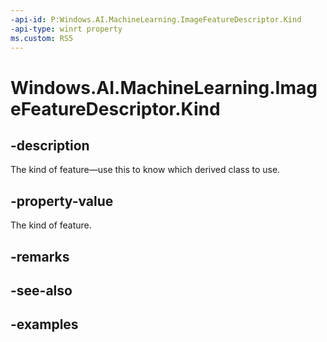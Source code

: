 ```yaml
---
-api-id: P:Windows.AI.MachineLearning.ImageFeatureDescriptor.Kind
-api-type: winrt property
ms.custom: RS5
---
```


<!-- Property syntax.
public LearningModelFeatureKind Kind { get; }
-->

# Windows.AI.MachineLearning.ImageFeatureDescriptor.Kind

## -description
The kind of feature&mdash;use this to know which derived class to use.

## -property-value
The kind of feature.

## -remarks

## -see-also

## -examples
